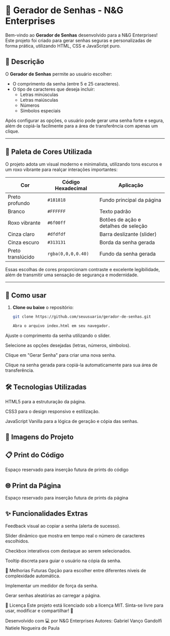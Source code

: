 # 🔐 Gerador de Senhas - N&G Enterprises

Bem-vindo ao **Gerador de Senhas** desenvolvido para a N&G Enterprises!  
Este projeto foi criado para gerar senhas seguras e personalizadas de forma prática, utilizando HTML, CSS e JavaScript puro.

## 📄 Descrição

O **Gerador de Senhas** permite ao usuário escolher:
- O comprimento da senha (entre 5 e 25 caracteres).
- O tipo de caracteres que deseja incluir:
  - Letras minúsculas
  - Letras maiúsculas
  - Números
  - Símbolos especiais

Após configurar as opções, o usuário pode gerar uma senha forte e segura, além de copiá-la facilmente para a área de transferência com apenas um clique.

---

## 🎨 Paleta de Cores Utilizada

O projeto adota um visual moderno e minimalista, utilizando tons escuros e um roxo vibrante para realçar interações importantes:

| Cor              | Código Hexadecimal | Aplicação                          |
|------------------|---------------------|------------------------------------|
| Preto profundo   | `#181818`            | Fundo principal da página         |
| Branco           | `#FFFFFF`            | Texto padrão                      |
| Roxo vibrante    | `#6f00ff`            | Botões de ação e detalhes de seleção |
| Cinza claro      | `#dfdfdf`            | Barra deslizante (slider)          |
| Cinza escuro     | `#313131`            | Borda da senha gerada              |
| Preto translúcido| `rgba(0,0,0,0.40)`   | Fundo da senha gerada              |

Essas escolhas de cores proporcionam contraste e excelente legibilidade, além de transmitir uma sensação de segurança e modernidade.

---

## 🚀 Como usar

1. **Clone ou baixe** o repositório:
   ```bash
   git clone https://github.com/seuusuario/gerador-de-senhas.git

   Abra o arquivo index.html em seu navegador.

Ajuste o comprimento da senha utilizando o slider.

Selecione as opções desejadas (letras, números, símbolos).

Clique em "Gerar Senha" para criar uma nova senha.

Clique na senha gerada para copiá-la automaticamente para sua área de transferência.

## 🛠️ Tecnologias Utilizadas
HTML5 para a estruturação da página.

CSS3 para o design responsivo e estilização.

JavaScript Vanilla para a lógica de geração e cópia das senhas.

## 📸 Imagens do Projeto
## 📋 Print do Código
Espaço reservado para inserção futura de prints do código


## 🌐 Print da Página
Espaço reservado para inserção futura de prints da página


## ✨ Funcionalidades Extras
Feedback visual ao copiar a senha (alerta de sucesso).

Slider dinâmico que mostra em tempo real o número de caracteres escolhidos.

Checkbox interativos com destaque ao serem selecionados.

Tooltip discreta para guiar o usuário na cópia da senha.

🧠 Melhorias Futuras
Opção para escolher entre diferentes níveis de complexidade automática.

Implementar um medidor de força da senha.

Gerar senhas aleatórias ao carregar a página.

📜 Licença
Este projeto está licenciado sob a licença MIT.
Sinta-se livre para usar, modificar e compartilhar! 🚀

Desenvolvido com 💻 por N&G Enterprises
Autores: 
Gabriel Vanço Gandolfi
Natiele Nogueira de Paula
